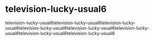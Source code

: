 # television-lucky-usual6
television-lucky-usual6television-lucky-usual6television-lucky-usual6television-lucky-usual6television-lucky-usual6television-lucky-usual6television-lucky-usual6television-lucky-usual6
